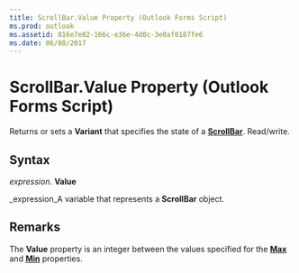 ```yaml
---
title: ScrollBar.Value Property (Outlook Forms Script)
ms.prod: outlook
ms.assetid: 816e7e02-166c-e36e-4d0c-3e0af0187fe6
ms.date: 06/08/2017
---
```



# ScrollBar.Value Property (Outlook Forms Script)

Returns or sets a  **Variant** that specifies the state of a **[ScrollBar](Outlook.scrollbar.md)**. Read/write.


## Syntax

 _expression_. **Value**

 _expression_A variable that represents a  **ScrollBar** object.


## Remarks

The  **Value** property is an integer between the values specified for the **[Max](Outlook.scrollbar.max.md)** and **[Min](Outlook.scrollbar.min.md)** properties.


